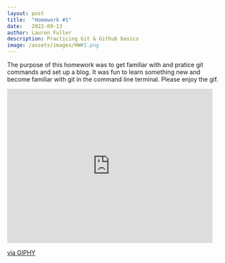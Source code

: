 ```yaml
---
layout: post
title:  "Homework #1"
date:   2022-09-13
author: Lauren Fuller
description: Practicing Git & Github basics
image: /assets/images/HW#1.png
---
```


The purpose of this homework was to get familiar with and pratice git commands and set up a blog. It was fun to learn something new and become familiar with git in the command line terminal. Please enjoy the gif. 

<iframe src="https://giphy.com/embed/NytMLKyiaIh6VH9SPm" width="480" height="360" frameBorder="0" class="giphy-embed" allowFullScreen></iframe><p><a href="https://giphy.com/gifs/GitHub-ok-thumbs-up-thumb-NytMLKyiaIh6VH9SPm">via GIPHY</a></p>